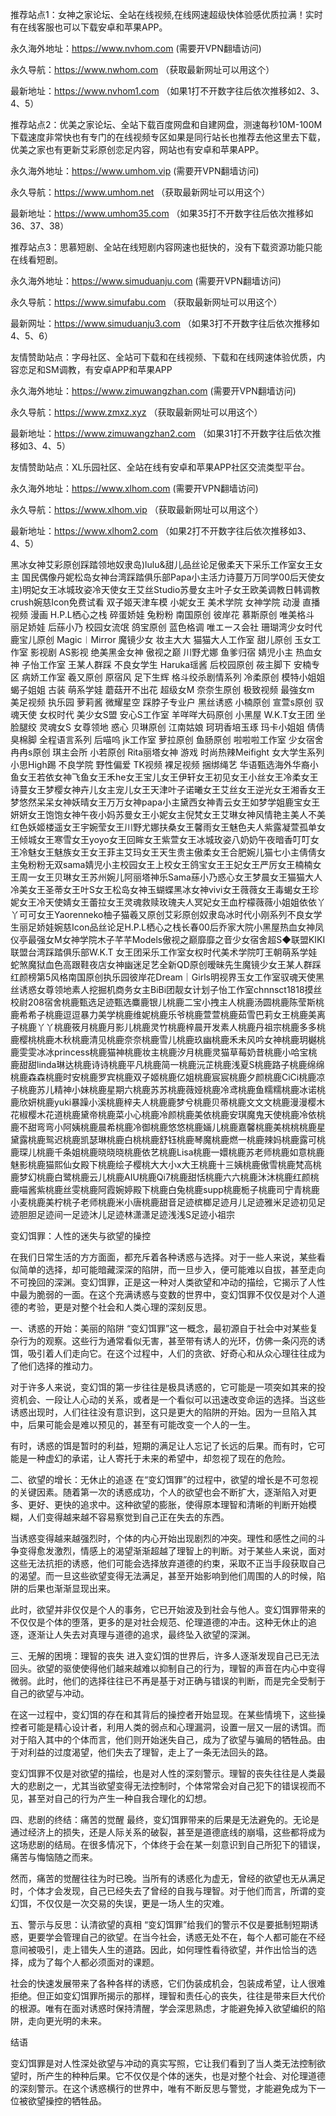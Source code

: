 推荐站点1：女神之家论坛、全站在线视频,在线网速超级快体验感优质拉满！实时有在线客服也可以下载安卓和苹果APP。

永久海外地址：https://www.nvhom.com (需要开VPN翻墙访问)

永久导航：https://www.nwhom.com （获取最新网址可以用这个）

最新地址：https://www.nvhom1.com （如果1打不开数字往后依次推移如2、3、4、5）

推荐站点2：优美之家论坛、全站下载百度网盘和自建网盘，测速每秒10M-100M下载速度非常快也有专门的在线视频专区如果是同行站长也推荐去他这里去下载，优美之家也有更新艾彩原创恋足内容，网站也有安卓和苹果APP。

永久海外地址：https://www.umhom.vip (需要开VPN翻墙访问)

永久导航：https://www.umhom.net （获取最新网址可以用这个）

最新地址：https://www.umhom35.com （如果35打不开数字往后依次推移如36、37、38）

推荐站点3：思慕短剧、全站在线短剧内容网速也挺快的，没有下载资源功能只能在线看短剧。

永久海外地址：https://www.simuduanju.com (需要开VPN翻墙访问)

永久导航：https://www.simufabu.com （获取最新网址可以用这个）

最新网址：https://www.simuduanju3.com （如果3打不开数字往后依次推移如4、5、6）

友情赞助站点：字母社区、全站可下载和在线视频、下载和在线网速体验优质，内容恋足和SM调教，有安卓APP和苹果APP

永久海外地址：https://www.zimuwangzhan.com (需要开VPN翻墙访问)

永久导航：https://www.zmxz.xyz （获取最新网址可以用这个）

最新地址：https://www.zimuwangzhan2.com （如果31打不开数字往后依次推移如3、4、5）

友情赞助站点：XL乐园社区、全站在线有安卓和苹果APP社区交流类型平台。

永久海外地址：https://www.xlhom.com (需要开VPN翻墙访问)

永久导航：https://www.xlhom.vip （获取最新网址可以用这个）

最新地址：https://www.xlhom2.com （如果2打不开数字往后依次推移如3、4、5）

黑冰女神艾彩原创踩踏领地奴隶岛)lulu&甜儿品丝论足傲柔天下采乐工作室女王女主 国民偶像丹妮松岛女神台湾踩踏俱乐部Papa小主活力诗蔓万万同学00后天使女主)明妃女王冰城玫姿冷天使女王艾丝Studio苏曼女主叶子女王欧美调教日韩调教crush婉慈Icon免费试看 双子姬天津车模 小妮女王 美术学院 女神学院 动漫 直播视频 漫画 H.P.L栖心之栈 碎蛋娇娃 兔粉粉 南国原创 彼岸花 慕斯原创 唯美格斗 丽足娇娃 后蕬小乃 校园女流氓 鸽宝原创 蓝色格调 唯エース会社 珊瑚湾少女时代 鹿宝儿原创 Magic︱Mirror 魔镜少女 妆主大大 猫猫大人工作室 甜儿原创 玉女工作室 影视剧 AS影视 绝美黑金女神 傲视之巅 川野尤娜 鱼爹归宿 婧児小主 热血女神 子怡工作室 王某人群踩 不良女学生 Haruka瑶酱 后校园原创 莜主脚下 安楠专区 病娇工作室 羲又原创 原宿风 足下生辉 格斗绞杀剧情系列 冷柔原创 模特小姐姐 蝎子姐姐 古装 萌系学娃 蘑菇开不出花 超级女M 奈奈生原创 极致视频 最強女m 美足视频 执乐园 萝莉酱 微耀星空 踩脖子专业户 黑丝诱惑 小楠原创 宣萱s原创 驭魂天使 女权时代 美少女S盟 安心S工作室 羊咩咩大码原创 小黑屋 W.K.T女王团 坐脸腿绞 灵魂女S 女尊领地 惑心 贝琳原创 江南姑娘 珂玥香培玉琢 玛卡小姐姐 倩倩臭棉脚 全程语言系列 后喵呜 jk工作室 萝拉原创 鱼肠原创 啦啦啦工作室 少女宿舍 冉冉s原创 琪主会所 小若原创 Rita丽塔女神 游戏 时尚热辣Meifight 女大学生系列 小思High踢 不良学院 野性偏爱 TK视频 裸足视频 捆绑绳艺 华语甄选海外华裔小鱼女王若依女神飞鱼女王禾he女王宝儿女王伊轩女王初见女王小丝女王冷柔女王诗蔓女王梦樱女神卉儿女主宠儿女王天津叶子诺曦女王艾丝女王逆光女王湘香女王梦悠然呆呆女神妖晴女王万万女神papa小主黛西女神青云女王如梦学姐鹿宝女王妍妍女王饱饱女神午夜小妈苏曼女王小妮女主倪梵女王艾琳女神风情艳主美人不美红色妖姬楼遥女王宇婉莹女王川野尤娜扶桑女王馨雨女王魅色夫人紫露凝萱孤单女王倾城女王寒雪女王yoyo女王回眸女王紫萱女王冰城玫姿八奶奶午夜暗香叮叮女王冷魅女王魅族女王女王菲主艾玛女王天生贵主傲柔女王合肥婉儿猫七小主倩倩女主兔粉粉无双sama婧児小主校园女王上校女王鸽宝女王王妃女王严厉女王楠楠女王周一女王贝琳女王苏州婉儿阿丽塔神乐Sama蕬小乃惑心女王梦晨女王猫猫大人冷美女王圣蒂女王叶S女王松岛女神玉蝴蝶黑冰女神vivi女王薇薇女王毒蝎女王珍妮女王冷天使婧女王蕾拉女王灵魂救赎玫瑰夫人冥妃女王血柠檬薇薇小姐姐依依丫丫可可女王Yaorenneko柚子猫羲又原创艾彩原创奴隶岛冰时代小刚系列不良女学生丽足娇娃婉慈Icon品丝论足H.P.L栖心之栈长春00后乔家大院小黑屋热血女神凤仪亭最强女M女神学院木子芊芊Models傲视之巅靡靡之音少女宿舍超S◆联盟KIKI联盟台湾踩踏俱乐部W.K.T 女王团采乐工作室女权时代美术学院叮王朝萌系学娃蛇煞魔狱血色高跟鞋夜店女神幽迷足艺全新QD原创暧昧先生魔镜少女王某人群踩红颜榜第5风格南国原创执乐园彼岸花Dream｜Girls明视界玉女工作室驭魂天使黑丝诱惑女尊领地素人挖掘机商务女主BiBi团靓女计划子怡工作室chnnsct1818摸丝校尉208宿舍桃鹿甄选足迹甄选麋鹿银儿桃鹿二宝小拽主人桃鹿汤圆桃鹿陈莹斯桃鹿希希子桃鹿逗逗暴力美学桃鹿维妮桃鹿乐爷桃鹿萱萱桃鹿茹雪巴莉女王桃鹿美离子桃鹿丫丫桃鹿筱月桃鹿月影儿桃鹿灵竹桃鹿梓晨开发素人桃鹿丹祖宗桃鹿多多桃鹿樱桃桃鹿木秋桃鹿清见桃鹿奈奈桃鹿雪儿桃鹿玖幽桃鹿禾未风吟女神桃鹿玥樾桃鹿雯雯冰冰princess桃鹿猫神桃鹿妆主桃鹿汐月桃鹿灵猫草莓奶昔桃鹿小哈宝桃鹿甜甜linda琳达桃鹿诗诗桃鹿平凡桃鹿简一桃鹿沅芷桃鹿浅夏S桃鹿路子桃鹿绵绵桃鹿森森桃鹿时安桃鹿罗宾桃鹿双子姬桃鹿亿姐桃鹿宸宸桃鹿夕颜桃鹿CiCi桃鹿凉子桃鹿苏儿精神小妹桃鹿星期六桃鹿苏苏桃鹿薇娅桃鹿冷鸢桃鹿鱼糯糯桃鹿冰诺桃鹿欣妍桃鹿yuki暴躁小溪桃鹿梓夫人桃鹿鹿梦兮桃鹿贝蒂桃鹿文文文桃鹿漫漫樱木花椒樱木花道桃鹿黛帝桃鹿菜小心桃鹿冷颜桃鹿美依桃鹿安琪魔鬼天使桃鹿冷依桃鹿不甜弯弯小阿姨桃鹿晨希桃鹿冷御桃鹿悠悠桃鹿婳儿桃鹿嘉馨桃鹿美桃桃桃鹿星黛露桃鹿鸳迟桃鹿凯瑟琳桃鹿白桃桃鹿舒钰桃鹿琴魔桃鹿燃一桃鹿辣妈桃鹿露可桃鹿琛儿桃鹿千条姐桃鹿晓晓晓桃鹿依艺桃鹿Lisa桃鹿一嬛桃鹿苏老师桃鹿如意桃鹿魅影桃鹿猫熙仙女殿下桃鹿绘子樱桃大大小x大王桃鹿十三姨桃鹿傲雪桃鹿梵高桃鹿梦幻桃鹿白鹭桃鹿云儿桃鹿AIU桃鹿Qi7桃鹿甜恬桃鹿六六桃鹿沐沐桃鹿红颜桃鹿喵酱紫桃鹿丝雯桃鹿阿霞婉婷殿下桃鹿白兔桃鹿supp桃鹿栀子桃鹿司宁青桃鹿小麦桃鹿美柠桃子老师桃鹿米小唐桃鹿甜音足迹槟榔足迹月儿足迹雅米足迹初见足迹胆胆足迹间一足迹沐儿足迹林潇潇足迹浅浅S足迹小祖宗



变幻饵罪：人性的迷失与欲望的操控

在我们日常生活的方方面面，都充斥着各种诱惑与选择。对于一些人来说，某些看似简单的选择，却可能暗藏深深的陷阱，而一旦步入，便可能难以自拔，甚至走向不可挽回的深渊。变幻饵罪，正是这一种对人类欲望和冲动的描绘，它揭示了人性中最为脆弱的一面。在这个充满诱惑与变数的世界中，变幻饵罪不仅仅是对个人道德的考验，更是对整个社会和人类心理的深刻反思。

一、诱惑的开始：美丽的陷阱
“变幻饵罪”这一概念，最初源自于社会中对某些复杂行为的观察。这些行为通常看似无害，甚至带有诱人的光环，仿佛一条闪亮的诱饵，吸引着人们走向它。在这个过程中，人们的贪欲、好奇心和从众心理往往成为了他们选择的推动力。

对于许多人来说，变幻饵的第一步往往是极具诱惑的，它可能是一项突如其来的投资机会、一段让人心动的关系，或者是一个看似可以迅速改变命运的选择。当这些诱惑出现时，人们往往没有意识到，这只是更大的陷阱的开始。因为一旦陷入其中，后果可能会是难以预见的，甚至有可能改变一个人的一生。

有时，诱惑的饵是暂时的利益，短期的满足让人忘记了长远的后果。而有时，它可能是一种虚幻的承诺，让人寄托于未来的希望中，却忽视了现在的危险。

二、欲望的增长：无休止的追逐
在“变幻饵罪”的过程中，欲望的增长是不可忽视的关键因素。随着第一次的诱惑成功，个人的欲望也会不断扩大，逐渐陷入对更多、更好、更快的追求中。这种欲望的膨胀，使得原本理智和清晰的判断开始模糊，人们变得越来越不容易察觉到自己正在失去的东西。

当诱惑变得越来越强烈时，个体的内心开始出现剧烈的冲突。理性和感性之间的斗争变得愈发激烈，情感上的渴望渐渐超越了理智上的判断。对于某些人来说，面对这些无法抗拒的诱惑，他们可能会选择放弃道德的约束，采取不正当手段获取自己的渴望。而一旦这些欲望变得无法满足，甚至开始影响到他们周围的人的时候，陷阱的后果也渐渐显现出来。

此时，欲望并非仅仅是个人的事务，它已开始波及到社会与他人。变幻饵罪带来的不仅仅是个体的堕落，更多的是对社会规范、伦理道德的冲击。这种无休止的追逐，逐渐让人失去对真理与道德的追求，最终坠入欲望的深渊。

三、无解的困境：理智的丧失
进入变幻饵的世界后，许多人逐渐发现自己已无法回头。欲望的驱使使得他们越来越难以抑制自己的行为，理智的声音在内心中变得微弱。此时，他们的选择往往已不再是基于对正确与错误的判断，而是完全受制于自己的欲望与冲动。

在这一过程中，变幻饵的存在和其背后的操控者开始显现。在某些情境下，这些操控者可能是精心设计者，利用人类的弱点和心理漏洞，设置一层又一层的诱饵。而对于陷入其中的个体而言，他们则开始迷失自己，成为了欲望与骗局的牺牲品。由于对利益的过度渴望，他们失去了理智，走上了一条无法回头的路。

变幻饵罪不仅是对欲望的描绘，也是对人性的深刻警示。理智的丧失往往是人类最大的悲剧之一，尤其当欲望变得无法控制时，个体常常会对自己犯下的错误视而不见，甚至对自己的行为产生一种自我合理化的幻想。

四、悲剧的终结：痛苦的觉醒
最终，变幻饵罪带来的后果是无法避免的。无论是通过经济上的损失，还是人际关系的破裂，甚至是道德底线的崩塌，这些都将成为这场悲剧的结局。在很多情况下，个体终于会在某一刻意识到自己所犯下的错误，痛苦与悔恼随之而来。

然而，痛苦的觉醒往往为时已晚。当所有的诱惑化为虚无，曾经的欲望也无从满足时，个体才会发现，自己已经失去了曾经的自我与理智。对于他们而言，所谓的变幻饵，不仅仅是一次交易的失误，更是一场人生的灾难。

五、警示与反思：认清欲望的真相
“变幻饵罪”给我们的警示不仅是要抵制短期诱惑，更要学会管理自己的欲望。在当今社会，诱惑无处不在，每个人都可能在不经意间被吸引，走上错失人生的道路。因此，如何理性看待欲望，并作出恰当的选择，成为了每个人都必须面对的课题。

社会的快速发展带来了各种各样的诱惑，它们伪装成机会，包装成希望，让人很难拒绝。但正如变幻饵罪所揭示的那样，理智和责任心的丧失，往往是带来巨大代价的根源。唯有在面对诱惑时保持清醒，学会深思熟虑，才能避免掉入欲望编织的陷阱，走向更光明的未来。

结语

变幻饵罪是对人性深处欲望与冲动的真实写照，它让我们看到了当人类无法控制欲望时，所产生的种种后果。它不仅仅是个体的迷失，也是对整个社会、对伦理道德的深刻警示。在这个诱惑横行的世界中，唯有不断反思与警觉，才能避免成为下一位被欲望操控的牺牲品。
